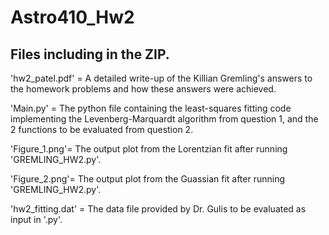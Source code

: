 # Astro410_Hw2
## Files including in the ZIP. <break>
  
'hw2_patel.pdf' = A detailed write-up of the Killian Gremling's answers to the homework problems and how these answers were achieved. 
  
'Main.py' = The python file containing the least-squares fitting code implementing the Levenberg-Marquardt algorithm from question 1, and the 2 functions to be evaluated from question 2. 

'Figure_1.png'= The output plot from the Lorentzian fit after running 'GREMLING_HW2.py'. 
  
'Figure_2.png'= The output plot from the Guassian fit after running 'GREMLING_HW2.py'. 
  
'hw2_fitting.dat' = The data file provided by Dr. Gulis to be evaluated as input in '.py'. 
